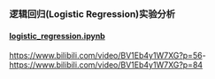 ### 逻辑回归(Logistic Regression)实验分析


#### [logistic_regression.ipynb](logistic_regression_ea/logistic_regression.ipynb)

<https://www.bilibili.com/video/BV1Eb4y1W7XG?p=56>-<https://www.bilibili.com/video/BV1Eb4y1W7XG?p=84>